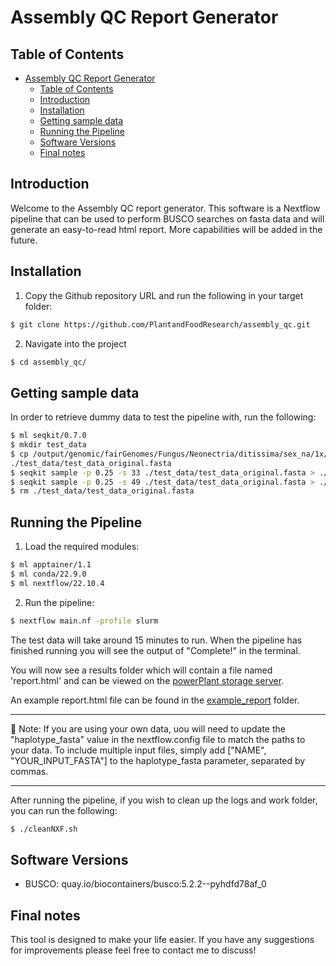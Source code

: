 # Assembly QC Report Generator

## Table of Contents

- [Assembly QC Report Generator](#assembly-qc-report-generator)
  - [Table of Contents](#table-of-contents)
  - [Introduction](#introduction)
  - [Installation](#installation)
  - [Getting sample data](#getting-sample-data)
  - [Running the Pipeline](#running-the-pipeline)
  - [Software Versions](#software-versions)
  - [Final notes](#final-notes)

## Introduction

Welcome to the Assembly QC report generator. This software is a Nextflow pipeline that can be used to perform BUSCO searches on fasta data and will generate an easy-to-read html report. More capabilities will be added in the future.

## Installation

1. Copy the Github repository URL and run the following in your target folder:

```bash
$ git clone https://github.com/PlantandFoodResearch/assembly_qc.git
```

2. Navigate into the project

```bash
$ cd assembly_qc/
```

## Getting sample data

In order to retrieve dummy data to test the pipeline with, run the following:

```bash
$ ml seqkit/0.7.0
$ mkdir test_data
$ cp /output/genomic/fairGenomes/Fungus/Neonectria/ditissima/sex_na/1x/assembly_rs324p/v1/Nd324_canupilon_all.sorted.renamed.fasta \
./test_data/test_data_original.fasta
$ seqkit sample -p 0.25 -s 33 ./test_data/test_data_original.fasta > ./test_data/test_data1.fasta
$ seqkit sample -p 0.25 -s 49 ./test_data/test_data_original.fasta > ./test_data/test_data2.fasta
$ rm ./test_data/test_data_original.fasta
```

## Running the Pipeline

1. Load the required modules:

```bash
$ ml apptainer/1.1
$ ml conda/22.9.0
$ ml nextflow/22.10.4
```

2. Run the pipeline:

```bash
$ nextflow main.nf -profile slurm
```

The test data will take around 15 minutes to run. When the pipeline has finished running you will see the output of "Complete!" in the terminal.

You will now see a results folder which will contain a file named 'report.html' and can be viewed on the [powerPlant storage server](https://storage.powerplant.pfr.co.nz).

An example report.html file can be found in the [example_report](./example_report/) folder.

---

:memo: Note: If you are using your own data, uou will need to update the "haplotype_fasta" value in the nextflow.config file to match the paths to your data. To include multiple input files, simply add ["NAME", "YOUR_INPUT_FASTA"] to the haplotype_fasta parameter, separated by commas.

---

After running the pipeline, if you wish to clean up the logs and work folder, you can run the following:

```bash
$ ./cleanNXF.sh
```

## Software Versions

- BUSCO: quay.io/biocontainers/busco:5.2.2--pyhdfd78af_0

## Final notes

This tool is designed to make your life easier. If you have any suggestions for improvements please feel free to contact me to discuss!
